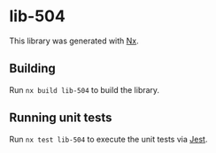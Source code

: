 # lib-504

This library was generated with [Nx](https://nx.dev).

## Building

Run `nx build lib-504` to build the library.

## Running unit tests

Run `nx test lib-504` to execute the unit tests via [Jest](https://jestjs.io).
